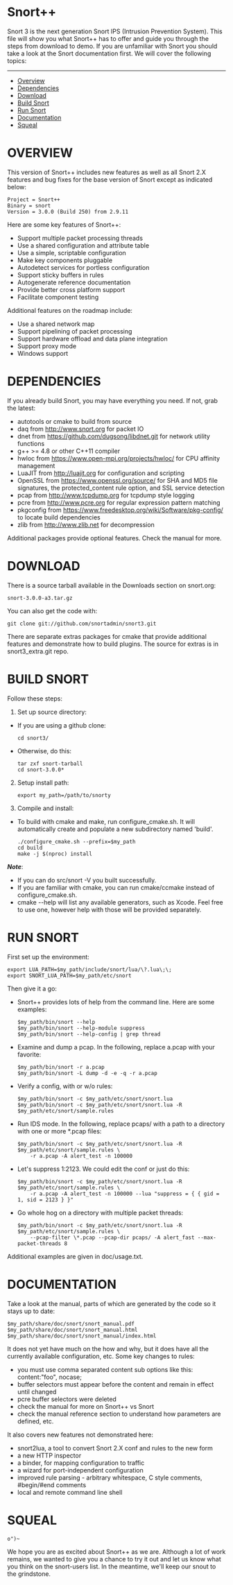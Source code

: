 # Snort++

Snort 3 is the next generation Snort IPS (Intrusion Prevention System).
This file will show you what Snort++ has to offer and guide you through the
steps from download to demo.  If you are unfamiliar with Snort you should
take a look at the Snort documentation first. We will cover the following
topics:

---

* [Overview](#overview)
* [Dependencies](#dependencies)
* [Download](#download)
* [Build Snort](#build-snort)
* [Run Snort](#run-snort)
* [Documentation](#documentation)
* [Squeal](#squeal)

# OVERVIEW

This version of Snort++ includes new features as well as all Snort 2.X
features and bug fixes for the base version of Snort except as indicated
below:

    Project = Snort++
    Binary = snort
    Version = 3.0.0 (Build 250) from 2.9.11

Here are some key features of Snort++:

* Support multiple packet processing threads
* Use a shared configuration and attribute table
* Use a simple, scriptable configuration
* Make key components pluggable
* Autodetect services for portless configuration
* Support sticky buffers in rules
* Autogenerate reference documentation
* Provide better cross platform support
* Facilitate component testing

Additional features on the roadmap include:

* Use a shared network map
* Support pipelining of packet processing
* Support hardware offload and data plane integration
* Support proxy mode
* Windows support

# DEPENDENCIES

If you already build Snort, you may have everything you need.  If not, grab
the latest:

* autotools or cmake to build from source
* daq from http://www.snort.org for packet IO
* dnet from https://github.com/dugsong/libdnet.git for network utility functions
* g++ >= 4.8 or other C++11 compiler
* hwloc from https://www.open-mpi.org/projects/hwloc/ for CPU affinity management
* LuaJIT from http://luajit.org for configuration and scripting
* OpenSSL from https://www.openssl.org/source/ for SHA and MD5 file signatures,
  the protected_content rule option, and SSL service detection
* pcap from http://www.tcpdump.org for tcpdump style logging
* pcre from http://www.pcre.org for regular expression pattern matching
* pkgconfig from https://www.freedesktop.org/wiki/Software/pkg-config/ to locate build dependencies
* zlib from http://www.zlib.net for decompression

Additional packages provide optional features.  Check the manual for more.

# DOWNLOAD

There is a source tarball available in the Downloads section on snort.org:

    snort-3.0.0-a3.tar.gz

You can also get the code with:

    git clone git://github.com/snortadmin/snort3.git

There are separate extras packages for cmake that provide additional
features and demonstrate how to build plugins. The source for extras
is in snort3_extra.git repo.

# BUILD SNORT

Follow these steps:

1.  Set up source directory:

  * If you are using a github clone:

    ```shell 
    cd snort3/
    ```

  * Otherwise, do this:

    ```shell
    tar zxf snort-tarball
    cd snort-3.0.0*
    ```
    
2.  Setup install path:

    ```shell
    export my_path=/path/to/snorty
    ```

3.  Compile and install:

  * To build with cmake and make, run configure_cmake.sh.  It will automatically create and populate a new subdirectory named 'build'.

    ```shell
    ./configure_cmake.sh --prefix=$my_path
    cd build
    make -j $(nproc) install
    ```

**_Note_**:

  * If you can do src/snort -V you built successfully.
  * If you are familiar with cmake, you can run cmake/ccmake instead of configure_cmake.sh.
  * cmake --help will list any available generators, such as Xcode.  Feel free to use one, however help with those will be provided separately.

# RUN SNORT

First set up the environment:

```shell
export LUA_PATH=$my_path/include/snort/lua/\?.lua\;\;
export SNORT_LUA_PATH=$my_path/etc/snort
```

Then give it a go:

* Snort++ provides lots of help from the command line.  Here are some examples:

    ```shell
    $my_path/bin/snort --help
    $my_path/bin/snort --help-module suppress
    $my_path/bin/snort --help-config | grep thread
    ```

* Examine and dump a pcap.  In the following, replace a.pcap with your
  favorite:

    ```shell
    $my_path/bin/snort -r a.pcap
    $my_path/bin/snort -L dump -d -e -q -r a.pcap
    ```

* Verify a config, with or w/o rules:

    ```shell
    $my_path/bin/snort -c $my_path/etc/snort/snort.lua
    $my_path/bin/snort -c $my_path/etc/snort/snort.lua -R $my_path/etc/snort/sample.rules
    ```

* Run IDS mode.  In the following, replace pcaps/ with a path to a directory
  with one or more *.pcap files:

    ```shell
    $my_path/bin/snort -c $my_path/etc/snort/snort.lua -R $my_path/etc/snort/sample.rules \
        -r a.pcap -A alert_test -n 100000
    ```

* Let's suppress 1:2123.  We could edit the conf or just do this:

    ```shell
    $my_path/bin/snort -c $my_path/etc/snort/snort.lua -R $my_path/etc/snort/sample.rules \
        -r a.pcap -A alert_test -n 100000 --lua "suppress = { { gid = 1, sid = 2123 } }"
    ```

* Go whole hog on a directory with multiple packet threads:

    ```shell
    $my_path/bin/snort -c $my_path/etc/snort/snort.lua -R $my_path/etc/snort/sample.rules \
        --pcap-filter \*.pcap --pcap-dir pcaps/ -A alert_fast --max-packet-threads 8
    ```

Additional examples are given in doc/usage.txt.

# DOCUMENTATION

Take a look at the manual, parts of which are generated by the code so it
stays up to date:

```shell
$my_path/share/doc/snort/snort_manual.pdf
$my_path/share/doc/snort/snort_manual.html
$my_path/share/doc/snort/snort_manual/index.html
```

It does not yet have much on the how and why, but it does have all the
currently available configuration, etc.  Some key changes to rules:

* you must use comma separated content sub options like this:  content:"foo", nocase;
* buffer selectors must appear before the content and remain in effect until changed
* pcre buffer selectors were deleted
* check the manual for more on Snort++ vs Snort
* check the manual reference section to understand how parameters are defined, etc.

It also covers new features not demonstrated here:

* snort2lua, a tool to convert Snort 2.X conf and rules to the new form
* a new HTTP inspector
* a binder, for mapping configuration to traffic
* a wizard for port-independent configuration
* improved rule parsing - arbitrary whitespace, C style comments, #begin/#end comments
* local and remote command line shell

# SQUEAL 
`o")~`

We hope you are as excited about Snort++ as we are.  Although a lot of work
remains, we wanted to give you a chance to try it out and let us know what
you think on the snort-users list.  In the meantime, we'll keep our snout
to the grindstone.

